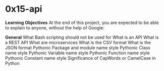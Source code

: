 # 0x15-api

**Learning Objectives**
At the end of this project, you are expected to be able to explain to anyone, without the help of Google:

**General**
What Bash scripting should not be used for
What is an API
What is a REST API
What are microservices
What is the CSV format
What is the JSON format
Pythonic Package and module name style
Pythonic Class name style
Pythonic Variable name style
Pythonic Function name style
Pythonic Constant name style
Significance of CapWords or CamelCase in Python
